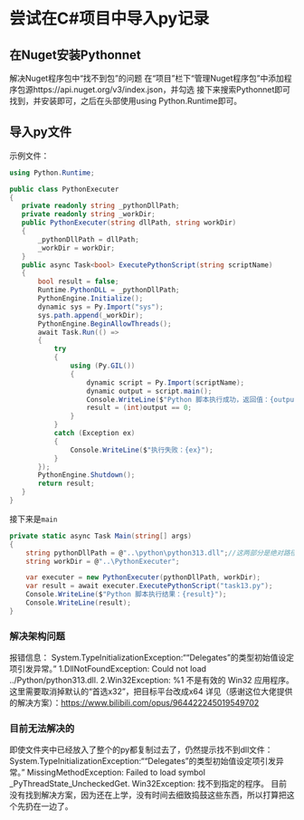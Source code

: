 # 尝试在C#项目中导入py记录
## 在Nuget安装Pythonnet
解决Nuget程序包中“找不到包”的问题
在“项目”栏下“管理Nuget程序包”中添加程序包源https://api.nuget.org/v3/index.json，并勾选
接下来搜索Pythonnet即可找到，并安装即可，之后在头部使用using Python.Runtime即可。

## 导入py文件
示例文件：
```Cs
using Python.Runtime;

public class PythonExecuter
{
   private readonly string _pythonDllPath;
   private readonly string _workDir;
   public PythonExecuter(string dllPath, string workDir)
   {
       _pythonDllPath = dllPath;
       _workDir = workDir;
   }
   public async Task<bool> ExecutePythonScript(string scriptName)
   {
       bool result = false;
       Runtime.PythonDLL = _pythonDllPath;
       PythonEngine.Initialize();
       dynamic sys = Py.Import("sys");
       sys.path.append(_workDir);
       PythonEngine.BeginAllowThreads();
       await Task.Run(() =>
       {
           try
           {
               using (Py.GIL())
               {
                   dynamic script = Py.Import(scriptName);
                   dynamic output = script.main();
                   Console.WriteLine($"Python 脚本执行成功，返回值：{output}");
                   result = (int)output == 0;
               }
           }
           catch (Exception ex)
           {
               Console.WriteLine($"执行失败：{ex}");
           }
       });
       PythonEngine.Shutdown();
       return result;
   }
}
```
接下来是`main`
```Cs
private static async Task Main(string[] args)
{
    string pythonDllPath = @"..\python\python313.dll";//这两部分是绝对路径
    string workDir = @"..\PythonExecuter";

    var executer = new PythonExecuter(pythonDllPath, workDir);
    var result = await executer.ExecutePythonScript("task13.py");
    Console.WriteLine($"Python 脚本执行结果：{result}");
    Console.WriteLine(result);
}
```

### 解决架构问题
报错信息：
System.TypeInitializationException:““Delegates”的类型初始值设定项引发异常。”
1.DllNotFoundException: Could not load ../Python/python313.dll.
2.Win32Exception: %1 不是有效的 Win32 应用程序。
这里需要取消掉默认的“首选x32”，把目标平台改成x64
详见（感谢这位大佬提供的解决方案）：https://www.bilibili.com/opus/964422245019549702

### 目前无法解决的
即使文件夹中已经放入了整个的py都复制过去了，仍然提示找不到dll文件：
System.TypeInitializationException:““Delegates”的类型初始值设定项引发异常。”
MissingMethodException: Failed to load symbol _PyThreadState_UncheckedGet.
Win32Exception: 找不到指定的程序。
目前没有找到解决方案，因为还在上学，没有时间去细致捣鼓这些东西，所以打算把这个先扔在一边了。
